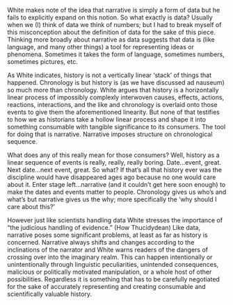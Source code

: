 White makes note of the idea that narrative is simply a form of data but he fails to explicitly expand on this notion. So what exactly is data? Usually when we (I) think of data we think of numbers; but I had to break myself of this misconception about the definition of data for the sake of this piece. Thinking more broadly about narrative as data suggests that data is (like language, and many other things) a tool for representing ideas or phenomena. Sometimes it takes the form of language, sometimes numbers, sometimes pictures, etc. 

As White indicates, history is not a vertically linear ‘stack’ of things that happened. Chronology is but history is (as we have discussed ad nauseum) so much more than chronology. White argues that history is a horizontally linear process of impossibly complexly interwoven causes, effects, actions, reactions, interactions, and the like and chronology is overlaid onto those events to give them the aforementioned linearity. But none of that testifies to how we as historians take a hollow linear process and shape it into something consumable with tangible significance to its consumers. The tool for doing that is narrative. Narrative imposes structure on chronological sequence. 

What does any of this really mean for those consumers? Well, history as a linear sequence of events is really, really, really boring. Date…event, great. Next date…next event, great. So what? If that’s all that history ever was the discipline would have disappeared ages ago because no one would care about it. Enter stage left…narrative (and it couldn’t get here soon enough) to make the dates and events matter to people. Chronology gives us who’s and what’s but narrative gives us the why; more specifically the ‘why should I care about this?’

However just like scientists handling data White stresses the importance of “the judicious handling of evidence.” (How Thucidydean) Like data, narrative poses some significant problems, at least as far as history is concerned. Narrative always shifts and changes according to the inclinations of the narrator and White warns readers of the dangers of crossing over into the imaginary realm. This can happen intentionally or unintentionally through linguistic peculiarities, unintended consequences, malicious or politically motivated manipulation, or a whole host of other possibilities. Regardless it is something that has to be carefully negotiated for the sake of accurately representing and creating consumable and scientifically valuable history. 
